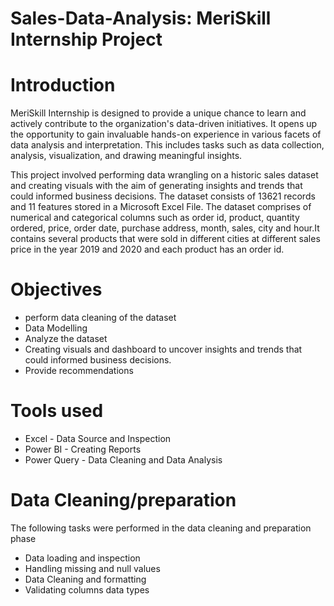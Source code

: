 # Sales-Data-Analysis: MeriSkill Internship Project
# Introduction
MeriSkill Internship is designed to provide a unique chance to learn and actively contribute to the organization's data-driven initiatives. It opens up the opportunity to gain invaluable hands-on experience in various facets of data analysis and interpretation. This includes tasks such as data collection, analysis, visualization, and drawing meaningful insights.

This project involved performing data wrangling on a  historic sales dataset and creating visuals with the aim of generating insights and trends that could informed business decisions. The dataset consists of 13621 records and 11 features stored in a Microsoft Excel File. The dataset comprises of numerical and categorical columns such as order id, product, quantity ordered, price, order date, purchase address, month, sales, city and hour.It contains several products that were sold in different cities at different sales price in the year 2019 and 2020 and each product has an order id.
# Objectives
- perform data cleaning of the dataset
- Data Modelling
- Analyze the dataset
- Creating visuals and dashboard to uncover insights and trends that could informed business decisions.
- Provide recommendations
# Tools used
- Excel - Data Source and Inspection
- Power BI - Creating Reports
- Power Query - Data Cleaning and Data Analysis
# Data Cleaning/preparation
The following tasks were performed in the data cleaning and preparation phase
- Data loading and inspection
- Handling missing and null values
- Data Cleaning and formatting
- Validating columns data types


